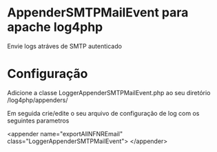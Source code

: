 AppenderSMTPMailEvent para apache log4php
=====================

  Envie logs atráves de SMTP autenticado


Configuração
====================

  Adicione a classe LoggerAppenderSMTPMailEvent.php ao seu diretório /log4php/appenders/
  
  Em seguida crie/edite o seu arquivo de configuração de log com os seguintes parametros

  &lt;appender name="exportAllNFNREmail" class="LoggerAppenderSMTPMailEvent">
	<param name="to" value="destinatario@test.com.br" />
    	<param name="smtpHost" value="smtp.test.com.br"/>
    	<param name="from" value="remetente@test.com.br"/>
    	<param name='username' value='remetente@test.com.br' />
    	<param name='password' value='your_password' />
	<param name="subject" value="Email title" />
  </appender&gt;
